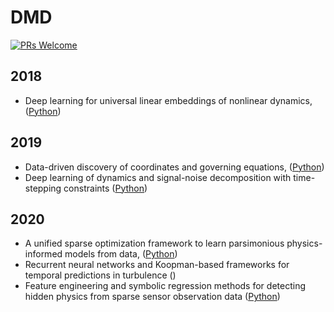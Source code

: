# DMD

[![PRs Welcome](https://img.shields.io/badge/PRs-welcome-brightgreen.svg?style=flat-square)](http://makeapullrequest.com)


## 2018
* Deep learning for universal linear embeddings of nonlinear dynamics, ([Python](https://github.com/BethanyL/DeepKoopman))

## 2019
* Data-driven discovery of coordinates and governing equations, ([Python](https://github.com/kpchamp/SindyAutoencoders))
* Deep learning of dynamics and signal-noise decomposition with time-stepping constraints ([Python](https://github.com/snagcliffs/RKNN))

## 2020
* A unified sparse optimization framework to learn parsimonious physics-informed models from data, ([Python](https://github.com/kpchamp/SINDySR3))
* Recurrent neural networks and Koopman-based frameworks for temporal predictions in turbulence ()
* Feature engineering and symbolic regression methods for detecting hidden physics from sparse sensor observation data ([Python](https://github.com/sayin/Data_Driven_Symbolic_Regression))
